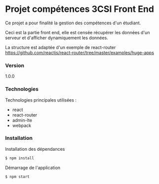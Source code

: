 # Projet compétences 3CSI Front End

Ce projet a pour finalité la gestion des compétences d'un étudiant.

Ceci est la partie front end, elle est censée récupérer les données d'un serveur et d'afficher dynamiquement les données.

La structure est adaptée d'un exemple de react-router
https://github.com/reactjs/react-router/tree/master/examples/huge-apps

### Version
1.0.0

### Technologies

Technologies principales utilisées :

* react
* react-router
* admin-lte
* webpack

### Installation

Installation des dépendances

```sh
$ npm install
```
Démarrage de l'application
```sh
$ npm start
```
